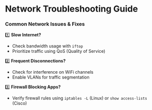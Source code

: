 # Network Troubleshooting Guide

### Common Network Issues & Fixes
1️⃣ **Slow Internet?**  
   - Check bandwidth usage with `iftop`  
   - Prioritize traffic using QoS (Quality of Service)  

2️⃣ **Frequent Disconnections?**  
   - Check for interference on WiFi channels  
   - Enable VLANs for traffic segmentation  

3️⃣ **Firewall Blocking Apps?**  
   - Verify firewall rules using `iptables -L` (Linux) or `show access-lists` (Cisco)  
